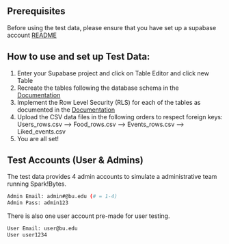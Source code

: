 ## Prerequisites

Before using the test data, please ensure that you have set up a supabase account [README](../README.md)

## How to use and set up Test Data:

1. Enter your Supabase project and click on Table Editor and click new Table
2. Recreate the tables following the database schema in the [Documentation](../Documentation.pdf)
3. Implement the Row Level Security (RLS) for each of the tables as documented in the [Documentation](../Documentation.pdf)
4. Upload the CSV data files in the following orders to respect foreign keys: Users_rows.csv --> Food_rows.csv --> Events_rows.csv --> Liked_events.csv
5. You are all set!

## Test Accounts (User & Admins)

The test data provides 4 admin accounts to simulate a administrative team running Spark!Bytes. 

```bash
Admin Email: admin#@bu.edu (# = 1-4)
Admin Pass: admin123
```

There is also one user account pre-made for user testing. 

```bash
User Email: user@bu.edu
User user1234
```
